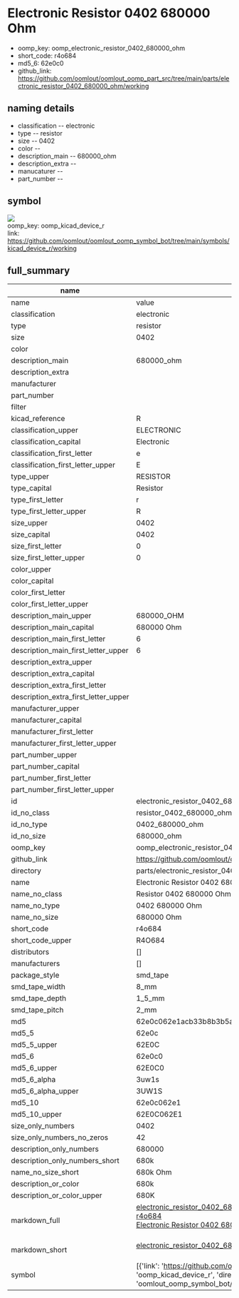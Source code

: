 # Electronic Resistor 0402 680000 Ohm

  
* oomp_key: oomp_electronic_resistor_0402_680000_ohm 
* short_code: r4o684
* md5_6: 62e0c0  
* github_link: https://github.com/oomlout/oomlout_oomp_part_src/tree/main/parts/electronic_resistor_0402_680000_ohm/working  
## naming details
* classification -- electronic
* type -- resistor
* size -- 0402
* color -- 
* description_main -- 680000_ohm
* description_extra -- 
* manucaturer -- 
* part_number -- 



## symbol

![](symbol/{index}/working/working_600.png)  
oomp_key: oomp_kicad_device_r  
link: https://github.com/oomlout/oomlout_oomp_symbol_bot/tree/main/symbols/kicad_device_r/working  


## full_summary
| name | value | 
| --- | --- | 
| name | value | 
| classification | electronic | 
| type | resistor | 
| size | 0402 | 
| color |  | 
| description_main | 680000_ohm | 
| description_extra |  | 
| manufacturer |  | 
| part_number |  | 
| filter |  | 
| kicad_reference | R | 
| classification_upper | ELECTRONIC | 
| classification_capital | Electronic | 
| classification_first_letter | e | 
| classification_first_letter_upper | E | 
| type_upper | RESISTOR | 
| type_capital | Resistor | 
| type_first_letter | r | 
| type_first_letter_upper | R | 
| size_upper | 0402 | 
| size_capital | 0402 | 
| size_first_letter | 0 | 
| size_first_letter_upper | 0 | 
| color_upper |  | 
| color_capital |  | 
| color_first_letter |  | 
| color_first_letter_upper |  | 
| description_main_upper | 680000_OHM | 
| description_main_capital | 680000 Ohm | 
| description_main_first_letter | 6 | 
| description_main_first_letter_upper | 6 | 
| description_extra_upper |  | 
| description_extra_capital |  | 
| description_extra_first_letter |  | 
| description_extra_first_letter_upper |  | 
| manufacturer_upper |  | 
| manufacturer_capital |  | 
| manufacturer_first_letter |  | 
| manufacturer_first_letter_upper |  | 
| part_number_upper |  | 
| part_number_capital |  | 
| part_number_first_letter |  | 
| part_number_first_letter_upper |  | 
| id | electronic_resistor_0402_680000_ohm | 
| id_no_class | resistor_0402_680000_ohm | 
| id_no_type | 0402_680000_ohm | 
| id_no_size | 680000_ohm | 
| oomp_key | oomp_electronic_resistor_0402_680000_ohm | 
| github_link | https://github.com/oomlout/oomlout_oomp_part_src/tree/main/parts/electronic_resistor_0402_680000_ohm/working | 
| directory | parts/electronic_resistor_0402_680000_ohm | 
| name | Electronic Resistor 0402 680000 Ohm | 
| name_no_class | Resistor 0402 680000 Ohm | 
| name_no_type | 0402 680000 Ohm | 
| name_no_size | 680000 Ohm | 
| short_code | r4o684 | 
| short_code_upper | R4O684 | 
| distributors | [] | 
| manufacturers | [] | 
| package_style | smd_tape | 
| smd_tape_width | 8_mm | 
| smd_tape_depth | 1_5_mm | 
| smd_tape_pitch | 2_mm | 
| md5 | 62e0c062e1acb33b8b3b5a672b46700d | 
| md5_5 | 62e0c | 
| md5_5_upper | 62E0C | 
| md5_6 | 62e0c0 | 
| md5_6_upper | 62E0C0 | 
| md5_6_alpha | 3uw1s | 
| md5_6_alpha_upper | 3UW1S | 
| md5_10 | 62e0c062e1 | 
| md5_10_upper | 62E0C062E1 | 
| size_only_numbers | 0402 | 
| size_only_numbers_no_zeros | 42 | 
| description_only_numbers | 680000 | 
| description_only_numbers_short | 680k | 
| name_no_size_short | 680k Ohm | 
| description_or_color | 680k | 
| description_or_color_upper | 680K | 
| markdown_full | [electronic_resistor_0402_680000_ohm](https://github.com/oomlout/oomlout_oomp_part_src/tree/main/parts/electronic_resistor_0402_680000_ohm/working)<br>[r4o684](https://github.com/oomlout/oomlout_oomp_part_src/tree/main/parts/electronic_resistor_0402_680000_ohm/working)<br>[Electronic Resistor 0402 680000 Ohm](https://github.com/oomlout/oomlout_oomp_part_src/tree/main/parts/electronic_resistor_0402_680000_ohm/working)<br><br> | 
| markdown_short | [electronic_resistor_0402_680000_ohm](https://github.com/oomlout/oomlout_oomp_part_src/tree/main/parts/electronic_resistor_0402_680000_ohm/working)<br><br> | 
| symbol | [{'link': 'https://github.com/oomlout/oomlout_oomp_symbol_bot/tree/main/symbols/kicad_device_r', 'oomp_key': 'oomp_kicad_device_r', 'directory': 'oomlout_oomp_symbol_bot/symbols/kicad_device_r//working/working.kicad_sym', 'index': 0}] | 
